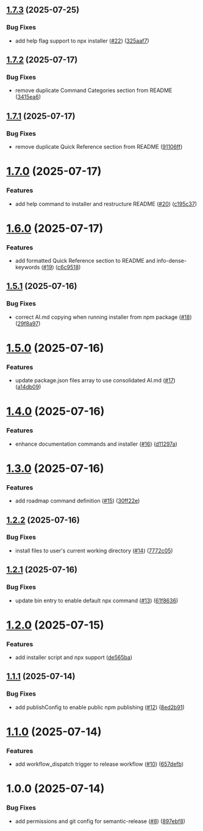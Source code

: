 ## [1.7.3](https://github.com/stillrivercode/idk/compare/v1.7.2...v1.7.3) (2025-07-25)


### Bug Fixes

* add help flag support to npx installer ([#22](https://github.com/stillrivercode/idk/issues/22)) ([325aaf7](https://github.com/stillrivercode/idk/commit/325aaf79872652529aff94ecad435635cb54eea0))

## [1.7.2](https://github.com/stillrivercode/idk/compare/v1.7.1...v1.7.2) (2025-07-17)


### Bug Fixes

* remove duplicate Command Categories section from README ([3415ea6](https://github.com/stillrivercode/idk/commit/3415ea657963ba82cbbde334a7a803608e8430b2))

## [1.7.1](https://github.com/stillrivercode/idk/compare/v1.7.0...v1.7.1) (2025-07-17)


### Bug Fixes

* remove duplicate Quick Reference section from README ([91106ff](https://github.com/stillrivercode/idk/commit/91106ff0aad4f3969844d9794066a26728404dfa))

# [1.7.0](https://github.com/stillrivercode/idk/compare/v1.6.0...v1.7.0) (2025-07-17)


### Features

* add help command to installer and restructure README ([#20](https://github.com/stillrivercode/idk/issues/20)) ([c195c37](https://github.com/stillrivercode/idk/commit/c195c37804b75aaa7e03e637defbc2c03caa1972))

# [1.6.0](https://github.com/stillrivercode/idk/compare/v1.5.1...v1.6.0) (2025-07-17)


### Features

* add formatted Quick Reference section to README and info-dense-keywords ([#19](https://github.com/stillrivercode/idk/issues/19)) ([c6c9518](https://github.com/stillrivercode/idk/commit/c6c951811b33c970c3c2513326f5c5a3643bbc62))

## [1.5.1](https://github.com/stillrivercode/idk/compare/v1.5.0...v1.5.1) (2025-07-16)


### Bug Fixes

* correct AI.md copying when running installer from npm package ([#18](https://github.com/stillrivercode/idk/issues/18)) ([29f8a97](https://github.com/stillrivercode/idk/commit/29f8a97eb8717f4ce60b494722ff4a1617654968))

# [1.5.0](https://github.com/stillrivercode/idk/compare/v1.4.0...v1.5.0) (2025-07-16)


### Features

* update package.json files array to use consolidated AI.md ([#17](https://github.com/stillrivercode/idk/issues/17)) ([a14db09](https://github.com/stillrivercode/idk/commit/a14db09fef164f27ea822dc3c467c8da57e0fd96))

# [1.4.0](https://github.com/stillrivercode/idk/compare/v1.3.0...v1.4.0) (2025-07-16)


### Features

* enhance documentation commands and installer ([#16](https://github.com/stillrivercode/idk/issues/16)) ([d11297a](https://github.com/stillrivercode/idk/commit/d11297ada4ab09782a93041695acfbb95ee56c93))

# [1.3.0](https://github.com/stillrivercode/idk/compare/v1.2.2...v1.3.0) (2025-07-16)


### Features

* add roadmap command definition ([#15](https://github.com/stillrivercode/idk/issues/15)) ([30ff22e](https://github.com/stillrivercode/idk/commit/30ff22ebc1b63493e565b430bc3071e02b5dbb4d))

## [1.2.2](https://github.com/stillrivercode/idk/compare/v1.2.1...v1.2.2) (2025-07-16)


### Bug Fixes

* install files to user's current working directory ([#14](https://github.com/stillrivercode/idk/issues/14)) ([7772c05](https://github.com/stillrivercode/idk/commit/7772c05598ef2eee810ad9d22822faeb9e5ea505))

## [1.2.1](https://github.com/stillrivercode/idk/compare/v1.2.0...v1.2.1) (2025-07-16)


### Bug Fixes

* update bin entry to enable default npx command ([#13](https://github.com/stillrivercode/idk/issues/13)) ([61f8636](https://github.com/stillrivercode/idk/commit/61f8636d8b7aa9177af508b60d21c849f53add09))

# [1.2.0](https://github.com/stillrivercode/idk/compare/v1.1.1...v1.2.0) (2025-07-15)


### Features

* add installer script and npx support ([de565ba](https://github.com/stillrivercode/idk/commit/de565ba2d5df10c7a0342538b475397d6cf867c4))

## [1.1.1](https://github.com/stillrivercode/idk/compare/v1.1.0...v1.1.1) (2025-07-14)


### Bug Fixes

* add publishConfig to enable public npm publishing ([#12](https://github.com/stillrivercode/idk/issues/12)) ([8ed2b91](https://github.com/stillrivercode/idk/commit/8ed2b91381a69fd70357112f4e3220c6d4a18dae))

# [1.1.0](https://github.com/stillrivercode/idk/compare/v1.0.0...v1.1.0) (2025-07-14)


### Features

* add workflow_dispatch trigger to release workflow ([#10](https://github.com/stillrivercode/idk/issues/10)) ([657defb](https://github.com/stillrivercode/idk/commit/657defb7cd4a93cbf96c6e31bb82ae04fd70375d))

# 1.0.0 (2025-07-14)


### Bug Fixes

* add permissions and git config for semantic-release ([#8](https://github.com/stillrivercode/idk/issues/8)) ([897ebf8](https://github.com/stillrivercode/idk/commit/897ebf858a9f503e4e48d7032aedb7cc08bf42dc))
